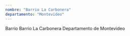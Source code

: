 ```yaml
---
nombre: "Barrio La Carbonera"
departamento: "Montevideo"
---
```


Barrio Barrio La Carbonera
Departamento de Montevideo
